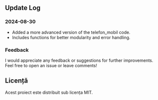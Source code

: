 
 ## Update Log

### 2024-08-30
- Added a more advanced version of the telefon_mobil code.
- Includes functions for better modularity and error handling.

### Feedback
I would appreciate any feedback or suggestions for further improvements. Feel free to open an issue or leave comments!

## Licență

Acest proiect este distribuit sub licența MIT.


